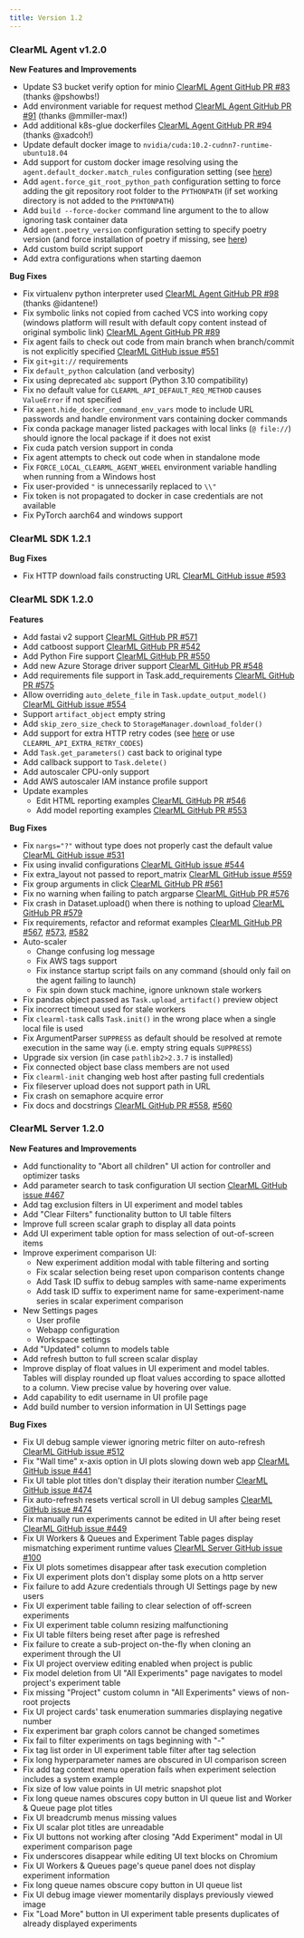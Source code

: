 ```yaml
---
title: Version 1.2
---
```


### ClearML Agent v1.2.0

**New Features and Improvements**

- Update S3 bucket verify option for minio [ClearML Agent GitHub PR #83](https://github.com/allegroai/clearml-agent/pull/83) (thanks @pshowbs!)
- Add environment variable for request method [ClearML Agent GitHub PR #91](https://github.com/allegroai/clearml-agent/pull/91) (thanks @mmiller-max!)
- Add additional k8s-glue dockerfiles [ClearML Agent GitHub PR #94](https://github.com/allegroai/clearml-agent/pull/94) (thanks @xadcoh!)
- Update default docker image to `nvidia/cuda:10.2-cudnn7-runtime-ubuntu18.04`
- Add support for custom docker image resolving using the `agent.default_docker.match_rules` configuration setting (see [here](https://github.com/allegroai/clearml-agent/blob/8712c5e636d9a02e939a9759348d29521a3939a9/docs/clearml.conf#L169))
- Add `agent.force_git_root_python_path` configuration setting to force adding the git repository root folder to the `PYTHONPATH` (if set working directory is not added to the `PYHTONPATH`)
- Add `build --force-docker` command line argument to the to allow ignoring task container data
- Add `agent.poetry_version` configuration setting to specify poetry version (and force installation of poetry if missing, see [here](https://github.com/allegroai/clearml-agent/blob/8712c5e636d9a02e939a9759348d29521a3939a9/docs/clearml.conf#L65))
- Add custom build script support
- Add extra configurations when starting daemon

**Bug Fixes**

- Fix virtualenv python interpreter used [ClearML Agent GitHub PR #98](https://github.com/allegroai/clearml-agent/pull/98) (thanks @idantene!)
- Fix symbolic links not copied from cached VCS into working copy (windows platform will result with default copy content instead of original symbolic link) [ClearML Agent GitHub PR #89](https://github.com/allegroai/clearml-agent/pull/89)
- Fix agent fails to check out code from main branch when branch/commit is not explicitly specified [ClearML GitHub issue #551](https://github.com/allegroai/clearml/issues/551)
- Fix `git+git://` requirements
- Fix `default_python` calculation (and verbosity)
- Fix using deprecated `abc` support (Python 3.10 compatibility)
- Fix no default value for `CLEARML_API_DEFAULT_REQ_METHOD` causes `ValueError` if not specified
- Fix `agent.hide_docker_command_env_vars` mode to include URL passwords and handle environment vars containing docker commands
- Fix conda package manager listed packages with local links (`@ file://`) should ignore the local package if it does not exist
- Fix cuda patch version support in conda
- Fix agent attempts to check out code when in standalone mode
- Fix `FORCE_LOCAL_CLEARML_AGENT_WHEEL` environment variable handling when running from a Windows host
- Fix user-provided `"` is unnecessarily replaced to `\\"`
- Fix token is not propagated to docker in case credentials are not available
- Fix PyTorch aarch64 and windows support

### ClearML SDK 1.2.1

**Bug Fixes**

- Fix HTTP download fails constructing URL [ClearML GitHub issue #593](https://github.com/allegroai/clearml/issues/593)

### ClearML SDK 1.2.0

**Features**

- Add fastai v2 support [ClearML GitHub PR #571](https://github.com/allegroai/clearml/pull/571)
- Add catboost support  [ClearML GitHub PR #542](https://github.com/allegroai/clearml/pull/542)
- Add Python Fire support [ClearML GitHub PR #550](https://github.com/allegroai/clearml/pull/550)
- Add new Azure Storage driver support [ClearML GitHub PR #548](https://github.com/allegroai/clearml/pull/548)
- Add requirements file support in Task.add_requirements [ClearML GitHub PR #575](https://github.com/allegroai/clearml/pull/575)
- Allow overriding `auto_delete_file` in `Task.update_output_model()` [ClearML GitHub issue #554](https://github.com/allegroai/clearml/issues/554)
- Support `artifact_object` empty string
- Add `skip_zero_size_check` to `StorageManager.download_folder()`
- Add support for extra HTTP retry codes (see [here](https://github.com/allegroai/clearml/blob/2c916181b90c784fe0bd267cd67ea915e53e36e4/clearml/backend_api/config/default/api.conf#L29) or use `CLEARML_API_EXTRA_RETRY_CODES`)
- Add `Task.get_parameters()` cast back to original type
- Add callback support to `Task.delete()`
- Add autoscaler CPU-only support
- Add AWS autoscaler IAM instance profile support
- Update examples
  - Edit HTML reporting examples [ClearML GitHub PR #546](https://github.com/allegroai/clearml/pull/546)
  - Add model reporting examples [ClearML GitHub PR #553](https://github.com/allegroai/clearml/pull/553)

**Bug Fixes**

- Fix `nargs="?"` without type does not properly cast the default value [ClearML GitHub issue #531](https://github.com/allegroai/clearml/issues/531)
- Fix using invalid configurations [ClearML GitHub issue #544](https://github.com/allegroai/clearml/issues/544)
- Fix extra_layout not passed to report_matrix [ClearML GitHub issue #559](https://github.com/allegroai/clearml/issues/559)
- Fix group arguments in click [ClearML GitHub PR #561](https://github.com/allegroai/clearml/pull/561)
- Fix no warning when failing to patch argparse [ClearML GitHub PR #576](https://github.com/allegroai/clearml/pull/576)
- Fix crash in Dataset.upload() when there is nothing to upload [ClearML GitHub PR #579](https://github.com/allegroai/clearml/pull/579)
- Fix requirements, refactor and reformat examples [ClearML GitHub PR #567](https://github.com/allegroai/clearml/pull/567), [#573](https://github.com/allegroai/clearml/pull/573), [#582](https://github.com/allegroai/clearml/pull/582)
- Auto-scaler
  - Change confusing log message
  - Fix AWS tags support
  - Fix instance startup script fails on any command (should only fail on the agent failing to launch)
  - Fix spin down stuck machine, ignore unknown stale workers
- Fix pandas object passed as `Task.upload_artifact()` preview object
- Fix incorrect timeout used for stale workers
- Fix `clearml-task` calls `Task.init()` in the wrong place when a single local file is used
- Fix ArgumentParser `SUPPRESS` as default should be resolved at remote execution in the same way (i.e. empty string equals `SUPPRESS`)
- Upgrade six version (in case `pathlib2>2.3.7` is installed)
- Fix connected object base class members are not used
- Fix `clearml-init` changing web host after pasting full credentials
- Fix fileserver upload does not support path in URL
- Fix crash on semaphore acquire error
- Fix docs and docstrings [ClearML GitHub PR #558](https://github.com/allegroai/clearml/pull/558), [#560](https://github.com/allegroai/clearml/pull/560)


### ClearML Server 1.2.0

**New Features and Improvements**
* Add functionality to "Abort all children" UI action for controller and optimizer tasks
* Add parameter search to task configuration UI section [ClearML GitHub issue #467](https://github.com/allegroai/clearml/issues/467)
* Add tag exclusion filters in UI experiment and model tables
* Add "Clear Filters" functionality button to UI table filters
* Improve full screen scalar graph to display all data points
* Add UI experiment table option for mass selection of out-of-screen items
* Improve experiment comparison UI: 
    * New experiment addition modal with table filtering and sorting 
    * Fix scalar selection being reset upon comparison contents change
    * Add Task ID suffix to debug samples with same-name experiments
    * Add task ID suffix to experiment name for same-experiment-name series in scalar experiment comparison
* New Settings pages
    * User profile
    * Webapp configuration
    * Workspace settings
* Add "Updated" column to models table 
* Add refresh button to full screen scalar display
* Improve display of float values in UI experiment and model tables. Tables will display rounded up float values 
  according to space allotted to a column. View precise value by hovering over value. 
* Add capability to edit username in UI profile page
* Add build number to version information in UI Settings page

**Bug Fixes**

* Fix UI debug sample viewer ignoring metric filter on auto-refresh [ClearML GitHub issue #512](https://github.com/allegroai/clearml/issues/512)
* Fix "Wall time" x-axis option in UI plots slowing down web app [ClearML GitHub issue #441](https://github.com/allegroai/clearml/issues/441)
* Fix UI table plot titles don't display their iteration number [ClearML GitHub issue #474](https://github.com/allegroai/clearml/issues/474)
* Fix auto-refresh resets vertical scroll in UI debug samples [ClearML GitHub issue #474](https://github.com/allegroai/clearml/issues/474)
* Fix manually run experiments cannot be edited in UI after being reset  [ClearML GitHub issue #449](https://github.com/allegroai/clearml/issues/449) 
* Fix UI Workers & Queues and Experiment Table pages display mismatching experiment runtime values [ClearML Server GitHub issue #100](https://github.com/allegroai/clearml-server/issues/100)
* Fix UI plots sometimes disappear after task execution completion
* Fix UI experiment plots don't display some plots on a http server
* Fix failure to add Azure credentials through UI Settings page by new users 
* Fix UI experiment table failing to clear selection of off-screen experiments 
* Fix UI experiment table column resizing malfunctioning
* Fix UI table filters being reset after page is refreshed
* Fix failure to create a sub-project on-the-fly when cloning an experiment through the UI
* Fix UI project overview editing enabled when project is public
* Fix model deletion from UI "All Experiments" page navigates to model project's experiment table
* Fix missing "Project" custom column in "All Experiments" views of non-root projects
* Fix UI project cards' task enumeration summaries displaying negative number 
* Fix experiment bar graph colors cannot be changed sometimes
* Fix fail to filter experiments on tags beginning with "-" 
* Fix tag list order in UI experiment table filter after tag selection
* Fix long hyperparameter names are obscured in UI comparison screen
* Fix add tag context menu operation fails when experiment selection includes a system example
* Fix size of low value points in UI metric snapshot plot
* Fix long queue names obscures copy button in UI queue list and Worker & Queue page plot titles 
* Fix UI breadcrumb menus missing values
* Fix UI scalar plot titles are unreadable
* Fix UI buttons not working after closing "Add Experiment" modal in UI experiment comparison page
* Fix underscores disappear while editing UI text blocks on Chromium
* Fix UI Workers & Queues page's queue panel does not display experiment information
* Fix long queue names obscure copy button in UI queue list
* Fix UI debug image viewer momentarily displays previously viewed image
* Fix "Load More" button in UI experiment table presents duplicates of already displayed experiments
